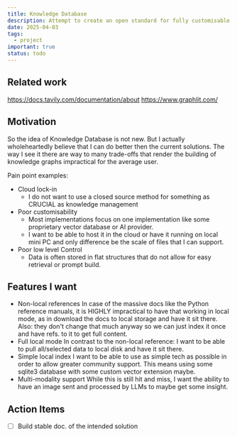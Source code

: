 ```yaml
---
title: Knowledge Database
description: Attempt to create an open standard for fully customisable documentation.
date: 2025-04-03
tags:
  - project
important: true
status: todo
---
```


## Related work

https://docs.tavily.com/documentation/about
https://www.graphlit.com/

## Motivation

So the idea of Knowledge Database is not new. 
But I actually wholeheartedly believe that I can do better then the current solutions.
The way I see it there are way to many trade-offs that render the building of knowledge
graphs impractical for the average user.

Pain point examples:

- Cloud lock-in
    - I do not want to use a closed source method for something as CRUCIAL as knowledge management
- Poor customisability
    - Most implementations focus on one implementation like some proprietary vector database or AI provider.
    - I want to be able to host it in the cloud or have it running on local mini
    PC and only difference be the scale of files that I can support. 
- Poor low level Control
    - Data is often stored in flat structures that do not allow for easy retrieval or prompt build.

## Features I want

- Non-local references
    In case of the massive docs like the Python reference manuals, it is
    HIGHLY impractical to have that working in local mode, as in download the
    docs to local storage and have it sit there. Also: they don't change that
    much anyway so we can just index it once and have refs. to it to get full
    content.
- Full local mode
    In contrast to the non-local reference: I want to be able to pull
    all/selected data to local disk and have it sit there.
- Simple local index
    I want to be able to use as simple tech as possible in order to allow
    greater community support. This means using some sqlite3 database 
    with some custom vector extension maybe.
- Multi-modality support
    While this is still hit and miss, I want the ability to have an image sent
    and processed by LLMs to maybe get some insight.

## Action Items

- [ ] Build stable doc. of the intended solution
